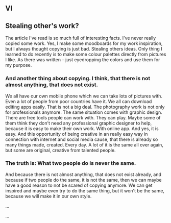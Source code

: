 ## VI

## Stealing other's work?

The article I've read is so much full of interesting facts. I've never really copied some work. Yes, I make some moodboards for my work inspiration, but I always thought copying is just bad. Stealing others ideas. Only thing I learned to do recently is to make some colour palettes directly from pictures I like. As there was written – just eyedropping the colors and use them for my purpose. 

### And another thing about copying. I think, that there is not almost anything, that does not exist. 

We all have our own mobile phone which we can take lots of pictures with. Even a lot of people from poor countries have it. We all can download editing apps easily. That is not a big deal. The photography work is not only for professionals anymore. The same situation comes with graphic design. There are free tools people can work with. They can play. Maybe some of them think they don't need any professional graphic designer to help, because it is easy to make their own work. With online app. And yes, it is easy. And this opportunity of being creative in an really easy way in connection with internet and social media cause, that there is already so many things made, created. Every day. A lot of it is the same all over again, but some are original, creative from talented people.  

### The truth is: What two people do is never the same. 

And because there is not almost anything, that does not exist already, and because if two people do the same, it is not the same, then we can maybe have a good reason to not be scared of copying anymore. We can get inspired and maybe even try to do the same thing, but it won't be the same, because we will make it in our own style.

…

…
